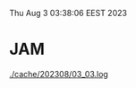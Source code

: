 Thu Aug  3 03:38:06 EEST 2023
# JAM
<a href='./cache/202308/03_03.log'>./cache/202308/03_03.log</a>
